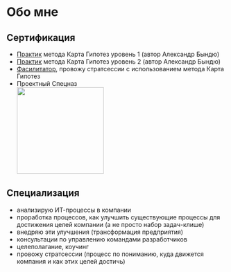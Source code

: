 # Обо мне

## Сертификация

- [Практик](https://картагипотез.рф/certificate?number=19&code=UgYLcr) метода Карта Гипотез уровень 1 (автор Александр Бындю)
- [Практик](https://картагипотез.рф/certificate?number=141&code=BzOcXs) метода Карта Гипотез уровень 2 (автор Александр Бындю)
- [Фасилитатор](https://картагипотез.рф/certificate?number=163&code=eXzpww), провожу стратсессии с использованием метода Карта Гипотез
- Проектный Спецназ <br /> <img src="https://github.com/user-attachments/assets/c6535dd6-fc31-44bc-9b76-317fbc3afc82" width="200" />


## Специализация

- анализирую ИТ-процессы в компании
- проработка процессов, как улучшить существующие процессы для достижения целей компании (а не просто набор задач-клише)
- внедряю эти улучшения (трансформация предприятия)
- консультации по управлению командами разработчиков
- целеполагание, коучинг
- провожу стратсессии (процесс по пониманию, куда движется компания и как этих целей достичь)
